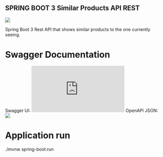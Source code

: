 ## SPRING BOOT 3 Similar Products API REST

![](https://img.shields.io/badge/SpringBoot-3-green)

Spring Boot 3 Rest API that shows similar products to the one currently seeing.

# Swagger Documentation
Swagger UI: ![](http://localhost:5000/swagger-ui.html)
OpenAPI JSON: ![](http://localhost:5000/v3/api-docs)

# Application run
./mvnw spring-boot:run